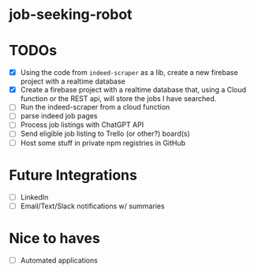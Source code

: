 # job-seeking-robot

# TODOs

- [x] Using the code from `indeed-scraper` as a lib, create a new firebase project with a realtime database
- [x] Create a firebase project with a realtime database that, using a Cloud function or the REST api, will store the jobs I have searched.
- [ ] Run the indeed-scraper from a cloud function
- [ ] parse indeed job pages
- [ ] Process job listings with ChatGPT API
- [ ] Send eligible job listing to Trello (or other?) board(s)
- [ ] Host some stuff in private npm registries in GitHub

# Future Integrations

- [ ] LinkedIn
- [ ] Email/Text/Slack notifications w/ summaries

# Nice to haves

- [ ] Automated applications